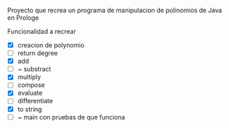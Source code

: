 Proyecto que recrea un programa de manipulacion de polinomios de Java en Prologe

Funcionalidad a recrear
- [x] creacion de polynomio
- [ ] return degree
- [x] add
- [ ] ~ substract
- [x] multiply
- [ ] compose
- [x] evaluate
- [ ] differentiate
- [x] to string
- [ ] ~ main con pruebas de que funciona

